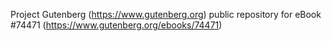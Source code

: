 Project Gutenberg (https://www.gutenberg.org) public repository for
eBook #74471 (https://www.gutenberg.org/ebooks/74471)
